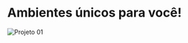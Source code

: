 # Ambientes únicos para você!

![Projeto 01](https://github.com/marlonfrnds/ambientes-unicos-para-voce/assets/115473116/396c6e75-ed08-478e-a66f-98923e44e8b2)
